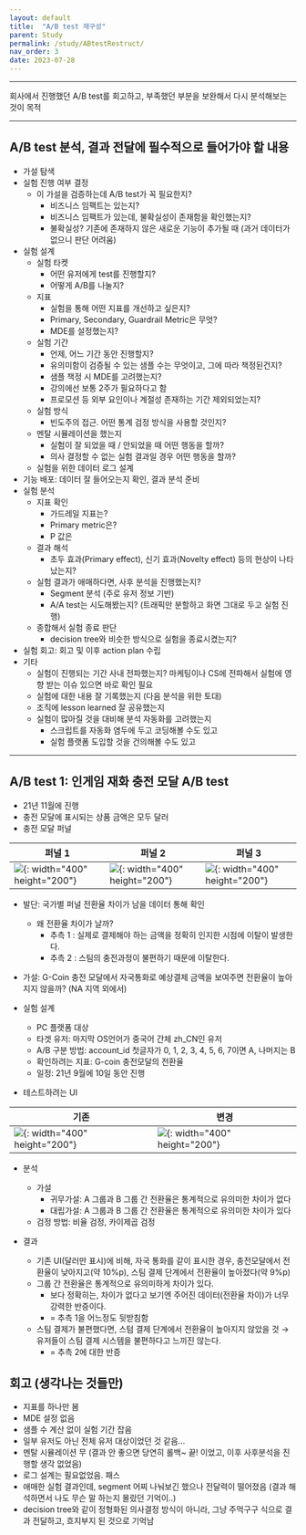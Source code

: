 ```yaml
---
layout: default
title:  "A/B test 재구성"
parent: Study
permalink: /study/ABtestRestruct/
nav_order: 3
date: 2023-07-28
---
```


***

회사에서 진행했던 A/B test를 회고하고, 부족했던 부분을 보완해서 다시 분석해보는 것이 목적

***

## A/B test 분석, 결과 전달에 필수적으로 들어가야 할 내용

- 가설 탐색
- 실험 진행 여부 결정
  - 이 가설을 검증하는데 A/B test가 꼭 필요한지?
    - 비즈니스 임팩트는 있는지?
    - 비즈니스 임팩트가 있는데, 불확실성이 존재함을 확인했는지?
    - 불확실성? 기존에 존재하지 않은 새로운 기능이 추가될 때 (과거 데이터가 없으니 판단 어려움)
- 실험 설계
  - 실험 타켓
    - 어떤 유저에게 test를 진행할지?
    - 어떻게 A/B를 나눌지?
  - 지표
    - 실험을 통해 어떤 지표를 개선하고 싶은지?
    - Primary, Secondary, Guardrail Metric은 무엇?
    - MDE를 설정했는지?
  - 실험 기간
    - 언제, 어느 기간 동안 진행할지?
    - 유의미함이 검증될 수 있는 샘플 수는 무엇이고, 그에 따라 책정된건지?
    - 샘플 책정 시 MDE를 고려했는지?
    - 강의에선 보통 2주가 필요하다고 함
    - 프로모션 등 외부 요인이나 계절성 존재하는 기간 제외되었는지?
  - 실험 방식
    - 빈도주의 접근. 어떤 통계 검정 방식을 사용할 것인지?
  - 멘탈 시뮬레이션을 했는지
    - 실험이 잘 되었을 때 / 안되었을 때 어떤 행동을 할까?
    - 의사 결정할 수 없는 실험 결과일 경우 어떤 행동을 할까?
  - 실험을 위한 데이터 로그 설계
- 기능 배포: 데이터 잘 들어오는지 확인, 결과 분석 준비
- 실험 분석
  - 지표 확인
    - 가드레일 지표는?
    - Primary metric은?
    - P 값은
  - 결과 해석
    - 초두 효과(Primary effect), 신기 효과(Novelty effect) 등의 현상이 나타났는지?
  - 실험 결과가 애매하다면, 사후 분석을 진행했는지?
    - Segment 분석 (주로 유저 정보 기반)
    - A/A test는 시도해봤는지? (트래픽만 분할하고 화면 그대로 두고 실험 진행)
  - 종합해서 실험 종료 판단
    - decision tree와 비슷한 방식으로 실험을 종료시켰는지?
- 실험 회고: 회고 및 이후 action plan 수립
- 기타
  - 실험이 진행되는 기간 사내 전파했는지? 마케팅이나 CS에 전파해서 실험에 영향 받는 이슈 있으면 바로 확인 필요
  - 실험에 대한 내용 잘 기록했는지 (다음 분석을 위한 토대)
  - 조직에 lesson learned 잘 공유했는지
  - 실험이 많아질 것을 대비해 분석 자동화를 고려했는지
    - 스크립트를 자동화 염두에 두고 코딩해볼 수도 있고
    - 실험 플랫폼 도입할 것을 건의해볼 수도 있고

***

## A/B test 1: 인게임 재화 충전 모달 A/B test

- 21년 11월에 진행
- 충전 모달에 표시되는 상품 금액은 모두 달러
- 충전 모달 퍼널

| 퍼널 1                                       | 퍼널 2                                       | 퍼널 3                                       |
|----------------------------------------------|----------------------------------------------|----------------------------------------------|
| ![](https://s-seo.github.io/assets/images/post_ABtestRestruct_1.png){: width="400" height="200"} | ![](https://s-seo.github.io/assets/images/post_ABtestRestruct_2.png){: width="400" height="200"} | ![](https://s-seo.github.io/assets/images/post_ABtestRestruct_3.png){: width="400" height="200"} |


- 발단: 국가별 퍼널 전환율 차이가 남을 데이터 통해 확인
  - 왜 전환율 차이가 날까?
    - 추측 1 : 실제로 결제해야 하는 금액을 정확히 인지한 시점에 이탈이 발생한다.
    - 추측 2 : 스팀의 충전과정이 불편하기 때문에 이탈한다.
- 가설: G-Coin 충전 모달에서 자국통화로 예상결제 금액을 보여주면 전환율이 높아지지 않을까? (NA 지역 외에서)
- 실험 설계
  - PC 플랫폼 대상
  - 타겟 유저: 마지막 OS언어가 중국어 간체 zh_CN인 유저
  - A/B 구분 방법: account_id 첫글자가 0, 1, 2, 3, 4, 5, 6, 7이면 A, 나머지는 B
  - 확인하려는 지표: G-coin 충전모달의 전환율
  - 일정: 21년 9월에 10일 동안 진행

- 테스트하려는 UI

| 기존                                       | 변경                                       |
|--------------------------------------------|--------------------------------------------|
| ![](https://s-seo.github.io/assets/images/post_ABtestRestruct_4.png){: width="400" height="200"} | ![](https://s-seo.github.io/assets/images/post_ABtestRestruct_5.png){: width="400" height="200"} |


- 분석
  - 가설
    - 귀무가설: A 그룹과 B 그룹 간 전환율은 통계적으로 유의미한 차이가 없다
    - 대립가설: A 그룹과 B 그룹 간 전환율은 통계적으로 유의미한 차이가 있다
  - 검정 방법: 비율 검정, 카이제곱 검정

- 결과
  - 기존 UI(달러만 표시)에 비해, 자국 통화를 같이 표시한 경우, 충전모달에서 전환율이 낮아지고(약 10%p), 스팀 결제 단계에서 전환율이 높아졌다(약 9%p)
  - 그룹 간 전환율은 통계적으로 유의미하게 차이가 있다.
    - 보다 정확히는, 차이가 없다고 보기엔 주어진 데이터(전환율 차이)가 너무 강력한 반증이다.
    - = 추측 1을 어느정도 뒷받침함
  - 스팀 결제가 불편했다면, 스텀 결제 단계에서 전환율이 높아지지 않았을 것 →  유저들이 스팀 결제 시스템을 불편하다고 느끼진 않는다.
    - = 추측 2에 대한 반증

## 회고 (생각나는 것들만)

- 지표를 하나만 봄
- MDE 설정 없음
- 샘플 수 계산 없이 실험 기간 잡음
- 일부 유저도 아닌 전체 유저 대상이었던 것 같음...
- 멘탈 시뮬레이션 무 (결과 안 좋으면 당연히 롤백~ 끝! 이었고, 이후 사후분석을 진행할 생각 없었음)
- 로그 설계는 필요없었음. 패스
- 애매한 실험 결과인데, segment 어찌 나눠보긴 했으나 전달력이 떨어졌음 (결과 해석하면서 나도 무슨 말 하는지 몰랐던 기억이..)
- decision tree와 같이 정형화된 의사결정 방식이 아니라, 그냥 주먹구구 식으로 결과 전달하고, 흐지부지 된 것으로 기억남





